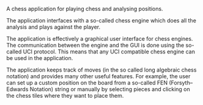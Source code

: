 A chess application for playing chess and analysing positions.

The application interfaces with a so-called chess engine 
which does all the analysis and plays against the player.

The application is effectively a graphical user interface for chess engines.
The communication between the engine and the GUI is done using the so-called UCI protocol.
This means that any UCI compatible chess engine can be used in the application.

The application keeps track of moves (in the so called long algebraic chess notation)
and provides many other useful features.
For example, the user can set up a custom position on the board from a
so-called FEN (Forsyth–Edwards Notation) string or manually
by selecting pieces and clicking on the chess tiles where they want to place them.